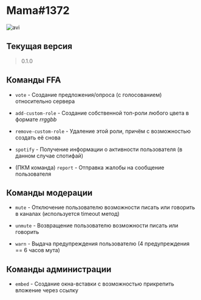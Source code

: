 # Mama#1372

![avi](https://tlgrm.ru/_/stickers/71d/265/71d26526-2943-401f-afa8-4aa0c4f9b088/6.webp)

## Текущая версия
> 0.1.0

## Команды FFA

* `vote` - Создание предложения/опроса (с голосованием) относительно сервера

* `add-custom-role` - Создание собственной топ-роли любого цвета в формате *rrggbb*

* `remove-custom-role` - Удаление этой роли, причём с возможностью создать её снова

* `spotify` - Получение информации о активности пользователя (в данном случае спотифай)

* (ПКМ команда) `report` - Отправка жалобы на сообщение пользователя

## Команды модерации

* `mute` - Отключение пользователю возможности писать или говорить в каналах (используется timeout метод)

* `unmute` - Возвращение пользователю возможности писать или говорить

* `warn` - Выдача предупреждения пользователю (4 предупреждения == 6 часов мута)

## Команды администрации

* `embed` - Создание окна-вставки с возможностью прикрепить вложение через ссылку
